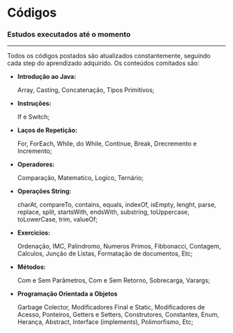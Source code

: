 # Códigos

### **Estudos executados até o momento** 

<hr/>
Todos os códigos postados são atualizados constantemente, seguindo 
cada step do aprendizado adquirido. Os conteúdos comitados são: 

- **Introdução ao Java:**<p>
Array, Casting, Concatenação, Tipos Primitivos;
<p>

- **Instruções:**<p>
If e Switch;
<p>

- **Laços de Repetição:**<p>
For, ForEach, While, do While, Continue, Break, Drecremento e Incremento;
<p>

- **Operadores:**<p>
Comparação, Matematico, Logico, Ternário;
<p>

- **Operações String:**<p>
charAt, compareTo, contains, equals, indexOf, isEmpty, lenght, parse, replace, split, startsWith, endsWith, substring, toUppercase, toLowerCase, trim, valueOf;
<p>

- **Exercicios:**<p>
Ordenação, IMC, Palindromo, Numeros Primos, Fibbonacci, Contagem, Calculos, Junção de Listas, Formatação de documentos, Etc;
<p>

- **Métodos:**<p>
Com e Sem Parâmetros, Com e Sem Retorno, Sobrecarga, Varargs;
<p>

- **Programação Orientada a Objetos**<p>
Garbage Colector, Modificadores Final e Static, Modificadores de Acesso, Ponteiros, Getters e Setters, Construtores, Constantes, Enum, Herança, Abstract, Interface (implements), Polimorfismo, Etc;
<p>